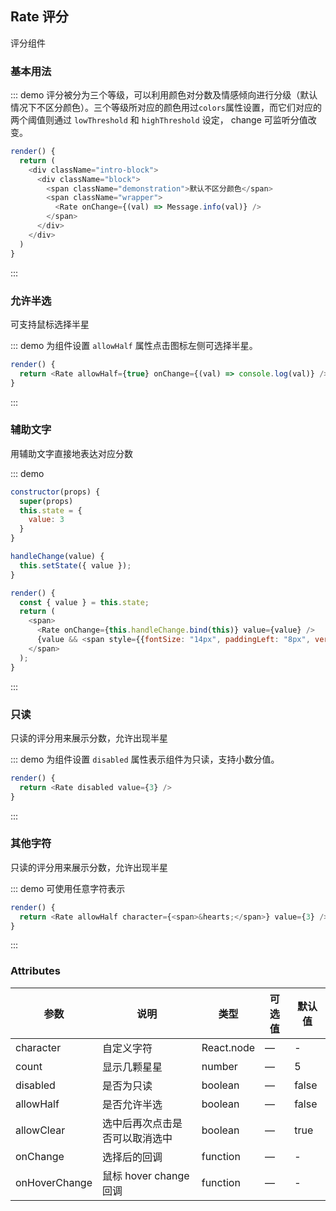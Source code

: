 ## Rate 评分

评分组件

### 基本用法

::: demo 评分被分为三个等级，可以利用颜色对分数及情感倾向进行分级（默认情况下不区分颜色）。三个等级所对应的颜色用过`colors`属性设置，而它们对应的两个阈值则通过 `lowThreshold` 和 `highThreshold` 设定， change 可监听分值改变。

```js
render() {
  return (
    <div className="intro-block">
      <div className="block">
        <span className="demonstration">默认不区分颜色</span>
        <span className="wrapper">
          <Rate onChange={(val) => Message.info(val)} />
        </span>
      </div>
    </div>
  )
}
```

:::

### 允许半选

可支持鼠标选择半星

::: demo 为组件设置 `allowHalf` 属性点击图标左侧可选择半星。

```js
render() {
  return <Rate allowHalf={true} onChange={(val) => console.log(val)} />
}
```

:::

### 辅助文字

用辅助文字直接地表达对应分数

::: demo

```js
constructor(props) {
  super(props)
  this.state = {
    value: 3
  }
}

handleChange(value) {
  this.setState({ value });
}

render() {
  const { value } = this.state;
  return (
    <span>
      <Rate onChange={this.handleChange.bind(this)} value={value} />
      {value && <span style={{fontSize: "14px", paddingLeft: "8px", verticalAlign: "middle"}}>{value} stars</span>}
    </span>
  );
}
```

:::

### 只读

只读的评分用来展示分数，允许出现半星

::: demo 为组件设置 `disabled` 属性表示组件为只读，支持小数分值。

```js
render() {
  return <Rate disabled value={3} />
}
```

:::

### 其他字符

只读的评分用来展示分数，允许出现半星

::: demo 可使用任意字符表示

```js
render() {
  return <Rate allowHalf character={<span>&hearts;</span>} value={3} />
}
```

:::

### Attributes

| 参数          | 说明                           | 类型       | 可选值 | 默认值 |
| ------------- | ------------------------------ | ---------- | ------ | ------ |
| character     | 自定义字符                     | React.node | —      | -      |
| count         | 显示几颗星星                   | number     | —      | 5      |
| disabled      | 是否为只读                     | boolean    | —      | false  |
| allowHalf     | 是否允许半选                   | boolean    | —      | false  |
| allowClear    | 选中后再次点击是否可以取消选中 | boolean    | —      | true   |
| onChange      | 选择后的回调                   | function   | —      | -      |
| onHoverChange | 鼠标 hover change 回调         | function   | —      | -      |
